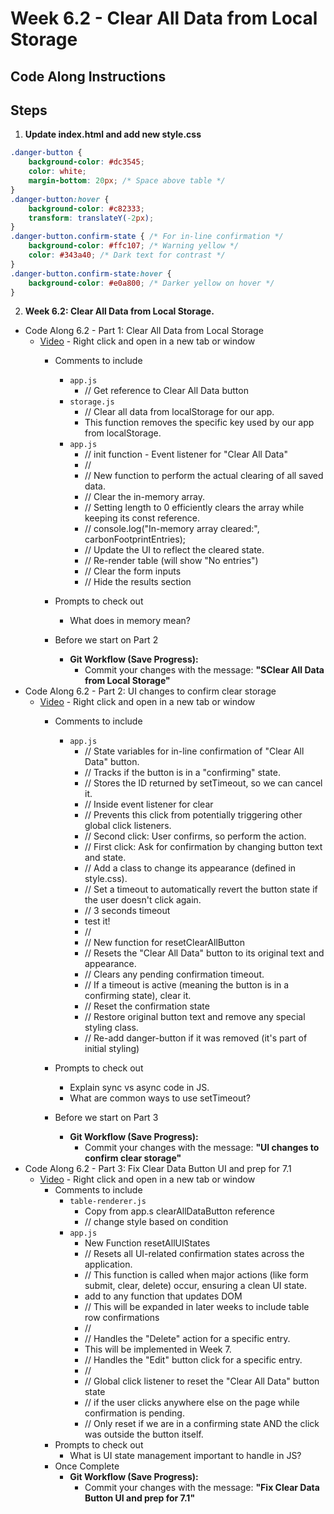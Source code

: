 # Week 6.2 - Clear All Data from Local Storage

## Code Along Instructions

## Steps
1. **Update index.html and add new style.css**
```css
.danger-button {
    background-color: #dc3545;
    color: white;
    margin-bottom: 20px; /* Space above table */
}
.danger-button:hover {
    background-color: #c82333;
    transform: translateY(-2px);
}
.danger-button.confirm-state { /* For in-line confirmation */
    background-color: #ffc107; /* Warning yellow */
    color: #343a40; /* Dark text for contrast */
}
.danger-button.confirm-state:hover {
    background-color: #e0a800; /* Darker yellow on hover */
}
```

2. **Week 6.2: Clear All Data from Local Storage.**
* Code Along 6.2 - Part 1: Clear All Data from Local Storage
    - [Video](https://www.youtube.com/watch?v=Bop1XHVXqaU) - Right click and open in a new tab or window
        - Comments to include
            - `app.js`
                - // Get reference to Clear All Data button
            - `storage.js`
                - // Clear all data from localStorage for our app.
                - This function removes the specific key used by our app from localStorage.
            - `app.js`
                - // init function - Event listener for "Clear All Data"
                - // 
                - // New function to perform the actual clearing of all saved data.
                - // Clear the in-memory array.
                - // Setting length to 0 efficiently clears the array while keeping its const reference.
                - // console.log("In-memory array cleared:", carbonFootprintEntries);
                - // Update the UI to reflect the cleared state.
                - // Re-render table (will show "No entries")
                - // Clear the form inputs
                - // Hide the results section

        - Prompts to check out
            - What does in memory mean?
        - Before we start on Part 2
            * **Git Workflow (Save Progress):**
                * Commit your changes with the message: **"SClear All Data from Local Storage"**
* Code Along 6.2 - Part 2: UI changes to confirm clear storage
    - [Video](https://www.youtube.com/watch?v=2nsRxD04yWo) - Right click and open in a new tab or window
        - Comments to include
            - `app.js`
                - // State variables for in-line confirmation of "Clear All Data" button.
                - // Tracks if the button is in a "confirming" state.
                - // Stores the ID returned by setTimeout, so we can cancel it.
                - // Inside event listener for clear
                - // Prevents this click from potentially triggering other global click listeners.
                - // Second click: User confirms, so perform the action.
                - // First click: Ask for confirmation by changing button text and state.
                - // Add a class to change its appearance (defined in style.css).
                - // Set a timeout to automatically revert the button state if the user doesn't click again.
                - // 3 seconds timeout
                - test it!
                - // 
                - // New function for resetClearAllButton
                - // Resets the "Clear All Data" button to its original text and appearance.
                - // Clears any pending confirmation timeout.
                - // If a timeout is active (meaning the button is in a confirming state), clear it.
                - // Reset the confirmation state
                - // Restore original button text and remove any special styling class.
                - // Re-add danger-button if it was removed (it's part of initial styling)

        - Prompts to check out
            - Explain sync vs async code in JS.
            - What are common ways to use setTimeout?
        - Before we start on Part 3
            * **Git Workflow (Save Progress):**
                * Commit your changes with the message: **"UI changes to confirm clear storage"**
* Code Along 6.2 - Part 3: Fix Clear Data Button UI and prep for 7.1
   - [Video](https://www.youtube.com/watch?v=PTligjf-z_4) - Right click and open in a new tab or window
        - Comments to include
            - `table-renderer.js`
                - Copy from app.s clearAllDataButton reference
                - // change style based on condition
            - `app.js`
                - New Function resetAllUIStates
                - // Resets all UI-related confirmation states across the application.
                - // This function is called when major actions (like form submit, clear, delete) occur, ensuring a clean UI state.
                - add to any function that updates DOM 
                - // This will be expanded in later weeks to include table row confirmations
                - //
                - // Handles the "Delete" action for a specific entry.
                - This will be implemented in Week 7.
                - // Handles the "Edit" button click for a specific entry.
                - // 
                - // Global click listener to reset the "Clear All Data" button state
                - // if the user clicks anywhere else on the page while confirmation is pending.
                - // Only reset if we are in a confirming state AND the click was outside the button itself.
        - Prompts to check out
            - What is UI state management important to handle in JS?
        - Once Complete
            * **Git Workflow (Save Progress):**
                * Commit your changes with the message: **"Fix Clear Data Button UI and prep for 7.1"**
